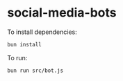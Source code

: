 # social-media-bots

To install dependencies:

```bash
bun install
```

To run:

```bash
bun run src/bot.js
```
